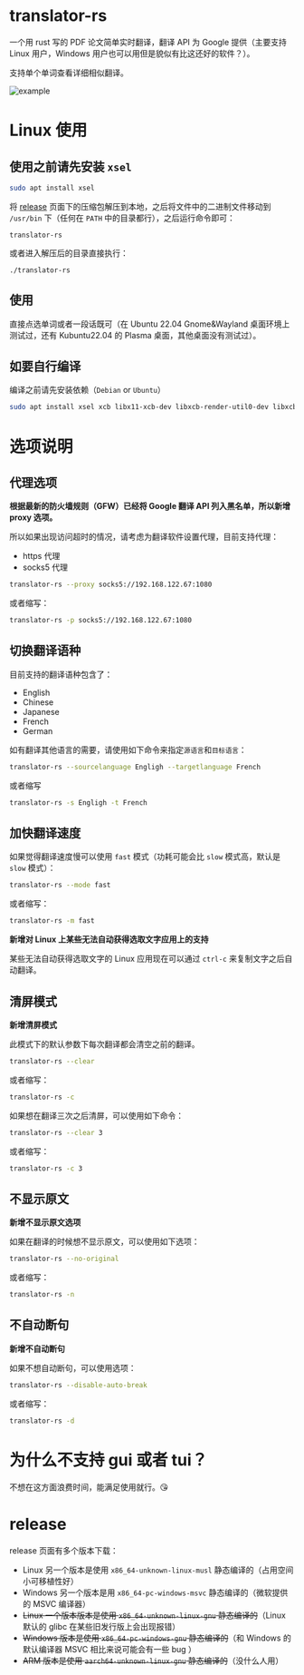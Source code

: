 # translator-rs

一个用 rust 写的 PDF 论文简单实时翻译，翻译 API 为 Google 提供（主要支持 Linux 用户，Windows 用户也可以用但是貌似有比这还好的软件？）。

支持单个单词查看详细相似翻译。

![example](./vids/example.gif)

# Linux 使用

## 使用之前请先安装 `xsel`

```bash
sudo apt install xsel
```

将 [release](https://github.com/rikonaka/translator-rs/releases) 页面下的压缩包解压到本地，之后将文件中的二进制文件移动到 `/usr/bin` 下（任何在 `PATH` 中的目录都行），之后运行命令即可：

```
translator-rs
```

或者进入解压后的目录直接执行：

```
./translator-rs
```

## 使用

直接点选单词或者一段话既可（在 Ubuntu 22.04 Gnome&Wayland 桌面环境上测试过，还有 Kubuntu22.04 的 Plasma 桌面，其他桌面没有测试过）。

## 如要自行编译

编译之前请先安装依赖（`Debian` or `Ubuntu`）

```bash
sudo apt install xsel xcb libx11-xcb-dev libxcb-render-util0-dev libxcb-shape0-dev libxcb-xfixes0-dev
```

# 选项说明

## 代理选项

**根据最新的防火墙规则（GFW）已经将 Google 翻译 API 列入黑名单，所以新增 proxy 选项。**

所以如果出现访问超时的情况，请考虑为翻译软件设置代理，目前支持代理：

* https 代理
* socks5 代理

```bash
translator-rs --proxy socks5://192.168.122.67:1080
```

或者缩写：

```bash
translator-rs -p socks5://192.168.122.67:1080
```

## 切换翻译语种

目前支持的翻译语种包含了：

* English
* Chinese
* Japanese
* French
* German

如有翻译其他语言的需要，请使用如下命令来指定`源语言`和`目标语言`：

```bash
translator-rs --sourcelanguage Engligh --targetlanguage French
```

或者缩写

```bash
translator-rs -s Engligh -t French
```

## 加快翻译速度

如果觉得翻译速度慢可以使用 `fast` 模式（功耗可能会比 `slow` 模式高，默认是 `slow` 模式）：

```bash
translator-rs --mode fast
```

或者缩写：

```bash
translator-rs -m fast
```

**新增对 Linux 上某些无法自动获得选取文字应用上的支持**

某些无法自动获得选取文字的 Linux 应用现在可以通过 `ctrl-c` 来复制文字之后自动翻译。

## 清屏模式

**新增清屏模式**

此模式下的默认参数下每次翻译都会清空之前的翻译。

```bash
translator-rs --clear
```

或者缩写：

```bash
translator-rs -c
```

如果想在翻译三次之后清屏，可以使用如下命令：

```bash
translator-rs --clear 3
```

或者缩写：

```bash
translator-rs -c 3
```

## 不显示原文

**新增不显示原文选项**

如果在翻译的时候想不显示原文，可以使用如下选项：

```bash
translator-rs --no-original
```

或者缩写：

```bash
translator-rs -n
```

## 不自动断句

**新增不自动断句**

如果不想自动断句，可以使用选项：

```bash
translator-rs --disable-auto-break
```

或者缩写：

```bash
translator-rs -d
```

# 为什么不支持 gui 或者 tui？

不想在这方面浪费时间，能满足使用就行。😘

# release

release 页面有多个版本下载：

* Linux 另一个版本是使用 `x86_64-unknown-linux-musl` 静态编译的（占用空间小可移植性好）
* Windows 另一个版本是用 `x86_64-pc-windows-msvc` 静态编译的（微软提供的 MSVC 编译器）
* ~~Linux 一个版本版本是使用 `x86_64-unknown-linux-gnu` 静态编译的~~（Linux 默认的 glibc 在某些旧发行版上会出现报错）
* ~~Windows 版本是使用 `x86_64-pc-windows-gnu` 静态编译的~~（和 Windows 的默认编译器 MSVC 相比来说可能会有一些 bug ）
* ~~ARM 版本是使用 `aarch64-unknown-linux-gnu` 静态编译的~~（没什么人用）
